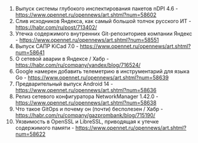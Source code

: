 1. Выпуск системы глубокого инспектирования пакетов nDPI 4.6 - https://www.opennet.ru/opennews/art.shtml?num=58602
1. Слив исходников Яндекса, как самый большой толчок русского ИТ - https://habr.com/ru/post/713402/
1. Утечка содержимого внутренних Git-репозиториев компании Яндекс - https://www.opennet.ru/opennews/art.shtml?num=58551
1. Выпуск САПР KiCad 7.0 - https://www.opennet.ru/opennews/art.shtml?num=58641
1. О сетевой аварии в Яндексе / Хабр - https://habr.com/ru/company/yandex/blog/716524/
1. Google намерен добавить телеметрию в инструментарий для языка Go - https://www.opennet.ru/opennews/art.shtml?num=58639
1. Предварительный выпуск Android 14 - https://www.opennet.ru/opennews/art.shtml?num=58636
1. Релиз сетевого конфигуратора NetworkManager 1.42.0 - https://www.opennet.ru/opennews/art.shtml?num=58638
1. Что такое GitOps и почему он (почти) бесполезен / Хабр - https://habr.com/ru/company/gazprombank/blog/715190/
1. Уязвимость в OpenSSL и LibreSSL, приводящая к утечке содержимого памяти - https://www.opennet.ru/opennews/art.shtml?num=58622
